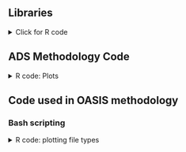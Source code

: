 ## Libraries 
<details>
  <summary>Click for R code</summary>
  Below are the libraries that will need to be installed into R to use any code in the following sections.
  
```r
    library(reshape)
    library(ggplot2)
    library(topicmodels)
    library(tm)
    library(dplyr)
    library(tidytext)
    library(ldatuning)
    library(slam)
    library(SnowballC)
    library(wordcloud)
    library(RColorBrewer)
```
</details>

## ADS Methodology Code
<details>
  <summary>R code: Plots</summary>
  
  ```r
  #plot to show the number of files of each type 
  strat <- c(2271, 144, 882, 21, 1, 0)
  strat1 <- strat/sum(strat)
  c14 <- c(114, 194, 31, 2, 0, 1)
  c141 <- c14/sum(c14)
  phase <- c(349, 78, 200, 12, 0, 51)
  phase1 <- phase/sum(phase)
  dating <- c(224, 4, 129, 6, 0, 11)
  dating1 <- dating/sum(dating)
  ADS.data1 <- cbind(strat1, c141, phase1, dating1)
  rownames(ADS.data1) <- c("PDF", "CAD/Intersection file", "CSV", "Excel", "Word", "Zip")
  colnames(ADS.data1) <- c("Stratigraphy", "Carbon-14 dates", "Phasing", "Scientific dates")
  filename <- c("PDF/A", "CAD/Intersection file", "CSV", "Excel", "Word", "Zip")
  cbp1 <- c("#E69F00", "#56B4E9",
          "#F0E442", "#0072B2", "#D55E00", "#CC79A7", "#009E73")
  df_test <- reshape::melt(ADS.data1)
  ggplot(df_test, aes(x = df_test$X2, y = value, fill = X1)) + xlab("Type of Data Required") + ylab("Proportion of files") +             labs(fill = "File Type")+ 
  geom_bar(stat = 'identity', position = 'stack') + scale_fill_manual(values = cbp1)
 
 
#plot to show the number of useful files from my manual examination of ADS files
numuseful <- c(1797, 120, 216, 193)
numnotcheck <- c(144, 184, 129, 15)
numnotuseful <- c(1472, 38, 347, 166)
ndimdata1 <- array(c(numuseful, numnotuseful , numnotcheck), c(4, 3), list(c("Stratigraphy", "Carbon-14 dates", "Phasing", "Scientific Dates"), c("Useful data", "No useful data", "Not accessed")))
df <- reshape::melt(ndimdata1)
ggplot(df, aes(x = df$X1, y = value, fill = X2 ,label = paste0(value))) + xlab("Type of data needed") + ylab("Number of files") + labs(fill = "Classification of each file")+ 
  geom_bar(stat = 'identity', position = 'stack') + theme(legend.position = c(0.3,0.9))+ scale_fill_manual(values = cbp1)  
  ```
</details>

## Code used in OASIS methodology
### Bash scripting
<details>
  <summary>R code: plotting file types</summary>
This code searches a document for keywords  


Note:
* -n given line numbers
* -i ignores case
* "date" here is our keyword
* * means it searches all documents in the current directory
* cut -d : -f 1" takes the documents that contain the keyword and sends it to date_name.txt
* google grep man or cut man for more information
 
 ```bash  
  grep -n -i date * | cut -d : -f 1 > /home/bryony/Documents/Data\ Review/date_name.txt
  ```
  
This is the Bash script for extracting introduction

Note:
* sed extracts everything in a document that, in this case, that lies between Abstract and a blank line
* the results are then sent to abstracts.txt using ">"
* replacing abstraxt with introduction will extract the introduction too
* sed is case sensitive so it is multiple formats of a word, i.e ABSTRACT will need to be used if not consistently formated

```bash
sed -n "/^Abstract$/,/^$/p" * > /home/bryony/Documents/Data\ Review/abstracts.txt
```

</details>


